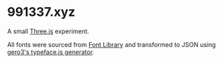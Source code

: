 # 991337.xyz

A small [Three.js](https://threejs.org/) experiment.

All fonts were sourced from [Font Library](https://fontlibrary.org/) and transformed to JSON using [gero3's typeface.js generator](https://gero3.github.io/facetype.js/).
